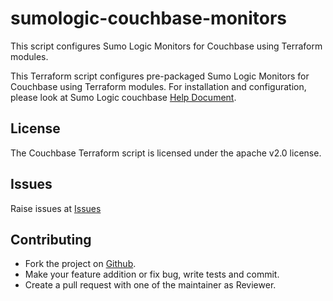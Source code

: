 # sumologic-couchbase-monitors

This script configures Sumo Logic Monitors for Couchbase using Terraform modules.

This Terraform script configures pre-packaged Sumo Logic Monitors for Couchbase using Terraform modules.
For installation and configuration, please look at Sumo Logic couchbase [Help Document](https://help.sumologic.com/07Sumo-Logic-Apps/24Web_Servers/Couchbase).
## License

The Couchbase Terraform script is licensed under the apache v2.0 license.

## Issues

Raise issues at [Issues](https://github.com/SumoLogic/terraform-sumologic-sumo-logic-monitor/issues)

## Contributing

* Fork the project on [Github](https://github.com/SumoLogic/terraform-sumologic-sumo-logic-monitor).
* Make your feature addition or fix bug, write tests and commit.
* Create a pull request with one of the maintainer as Reviewer.

